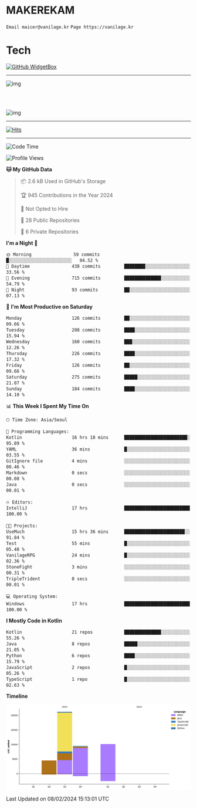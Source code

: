 # MAKEREKAM

`Email maicer@vanilage.kr`
`Page https://vanilage.kr`

# Tech

[![GitHub WidgetBox](https://github-widgetbox.vercel.app/api/skills?languages=python,js,ts,c,cpp,cs,java,kotlin,bash,md,html,css,xml,yaml,swift,powershell,json,R,SQL,php&tools=git,npm,gradle,nodejs,vercel,nginx&includeNames=true&theme=darkmode)](https://github.com/Jurredr/github-widgetbox)

---

![img](https://github-readme-stats.vercel.app/api/top-langs/?username=MAKEREKAM&layout=compact&theme=gruvbox)

<br>
<br>

![img](https://github-readme-stats.vercel.app/api/?username=MAKEREKAM&layout=compact&theme=gruvbox)

---

[![Hits](https://hits.seeyoufarm.com/api/count/incr/badge.svg?url=https%3A%2F%2Fgithub.com%2FMAKEREKAM&count_bg=%234A49D1&title_bg=%23555555&icon=&icon_color=%23E7E7E7&title=방문&edge_flat=false)](https://hits.seeyoufarm.com)

---

<!--START_SECTION:waka-->
![Code Time](http://img.shields.io/badge/Code%20Time-217%20hrs%2029%20mins-blue)

![Profile Views](http://img.shields.io/badge/Profile%20Views-2-blue)

**🐱 My GitHub Data** 

> 📦 2.6 kB Used in GitHub's Storage 
 > 
> 🏆 945 Contributions in the Year 2024
 > 
> 🚫 Not Opted to Hire
 > 
> 📜 28 Public Repositories 
 > 
> 🔑 6 Private Repositories 
 > 
**I'm a Night 🦉** 

```text
🌞 Morning                59 commits          █░░░░░░░░░░░░░░░░░░░░░░░░   04.52 % 
🌆 Daytime                438 commits         ████████░░░░░░░░░░░░░░░░░   33.56 % 
🌃 Evening                715 commits         ██████████████░░░░░░░░░░░   54.79 % 
🌙 Night                  93 commits          ██░░░░░░░░░░░░░░░░░░░░░░░   07.13 % 
```
📅 **I'm Most Productive on Saturday** 

```text
Monday                   126 commits         ██░░░░░░░░░░░░░░░░░░░░░░░   09.66 % 
Tuesday                  208 commits         ████░░░░░░░░░░░░░░░░░░░░░   15.94 % 
Wednesday                160 commits         ███░░░░░░░░░░░░░░░░░░░░░░   12.26 % 
Thursday                 226 commits         ████░░░░░░░░░░░░░░░░░░░░░   17.32 % 
Friday                   126 commits         ██░░░░░░░░░░░░░░░░░░░░░░░   09.66 % 
Saturday                 275 commits         █████░░░░░░░░░░░░░░░░░░░░   21.07 % 
Sunday                   184 commits         ████░░░░░░░░░░░░░░░░░░░░░   14.10 % 
```


📊 **This Week I Spent My Time On** 

```text
🕑︎ Time Zone: Asia/Seoul

💬 Programming Languages: 
Kotlin                   16 hrs 18 mins      ████████████████████████░   95.89 % 
YAML                     36 mins             █░░░░░░░░░░░░░░░░░░░░░░░░   03.55 % 
GitIgnore file           4 mins              ░░░░░░░░░░░░░░░░░░░░░░░░░   00.46 % 
Markdown                 0 secs              ░░░░░░░░░░░░░░░░░░░░░░░░░   00.08 % 
Java                     0 secs              ░░░░░░░░░░░░░░░░░░░░░░░░░   00.01 % 

🔥 Editors: 
IntelliJ                 17 hrs              █████████████████████████   100.00 % 

🐱‍💻 Projects: 
UseMuch                  15 hrs 36 mins      ███████████████████████░░   91.84 % 
Test                     55 mins             █░░░░░░░░░░░░░░░░░░░░░░░░   05.48 % 
VanilageRPG              24 mins             █░░░░░░░░░░░░░░░░░░░░░░░░   02.36 % 
StoneFight               3 mins              ░░░░░░░░░░░░░░░░░░░░░░░░░   00.31 % 
TripleTrident            0 secs              ░░░░░░░░░░░░░░░░░░░░░░░░░   00.01 % 

💻 Operating System: 
Windows                  17 hrs              █████████████████████████   100.00 % 
```

**I Mostly Code in Kotlin** 

```text
Kotlin                   21 repos            ██████████████░░░░░░░░░░░   55.26 % 
Java                     8 repos             █████░░░░░░░░░░░░░░░░░░░░   21.05 % 
Python                   6 repos             ████░░░░░░░░░░░░░░░░░░░░░   15.79 % 
JavaScript               2 repos             █░░░░░░░░░░░░░░░░░░░░░░░░   05.26 % 
TypeScript               1 repo              █░░░░░░░░░░░░░░░░░░░░░░░░   02.63 % 
```



**Timeline**

![Lines of Code chart](https://raw.githubusercontent.com/MAKEREKAM/MAKEREKAM/main/assets/bar_graph.png)


 Last Updated on 08/02/2024 15:13:01 UTC
<!--END_SECTION:waka-->
